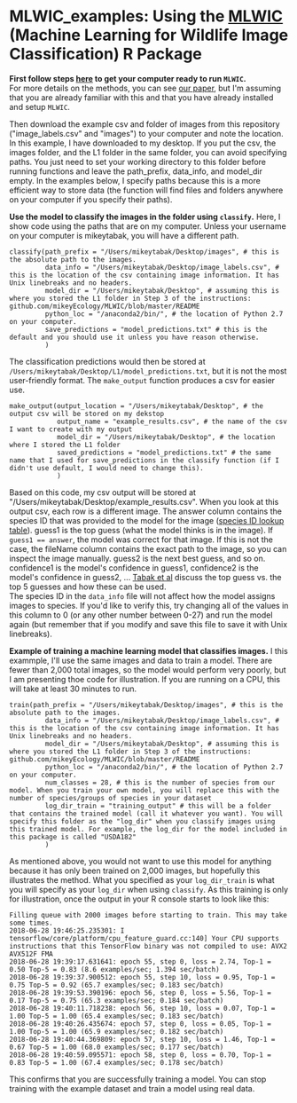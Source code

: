# MLWIC_examples: Using the [MLWIC](https://github.com/mikeyEcology/MLWIC) (Machine Learning for Wildlife Image Classification) R Package

<b> First follow steps [here](https://github.com/mikeyEcology/MLWIC/blob/master/README.md) to get your computer ready to run `MLWIC`. </b>\
For more details on the methods, you can see [our paper](https://www.biorxiv.org/content/early/2018/06/14/346809), but I'm assuming that you are already familiar with this and that you have already installed and setup `MLWIC`. 

Then download the example csv and folder of images from this repository ("image_labels.csv" and "images") to your computer and note the location. In this example, I have downloaded to my desktop. If you put the csv, the images folder, and the L1 folder in the same folder, you can avoid specifying paths. You just need to set your working directory to this folder before running functions and leave the path_prefix, data_info, and model_dir empty. In the examples below, I specify paths because this is a more efficient way to store data (the function will find files and folders anywhere on your computer if you specify their paths). 

<b>Use the model to classify the images in the folder using `classify`.</b> Here, I show code using the paths that are on my computer. Unless your username on your computer is mikeytabak, you will have a different path. 
```
classify(path_prefix = "/Users/mikeytabak/Desktop/images", # this is the absolute path to the images. 
         data_info = "/Users/mikeytabak/Desktop/image_labels.csv", # this is the location of the csv containing image information. It has Unix linebreaks and no headers.
         model_dir = "/Users/mikeytabak/Desktop", # assuming this is where you stored the L1 folder in Step 3 of the instructions: github.com/mikeyEcology/MLWIC/blob/master/README
         python_loc = "/anaconda2/bin/", # the location of Python 2.7 on your computer. 
         save_predictions = "model_predictions.txt" # this is the default and you should use it unless you have reason otherwise.
         )
```         

The classification predictions would then be stored at `/Users/mikeytabak/Desktop/L1/model_predictions.txt`, but it is not the most user-friendly format. The `make_output` function produces a csv for easier use. 

```
make_output(output_location = "/Users/mikeytabak/Desktop", # the output csv will be stored on my dekstop
            output_name = "example_results.csv", # the name of the csv I want to create with my output
            model_dir = "/Users/mikeytabak/Desktop", # the location where I stored the L1 folder
            saved_predictions = "model_predictions.txt" # the same name that I used for save_predictions in the classify function (if I didn't use default, I would need to change this).
            )
```           
Based on this code, my csv output will be stored at "/Users/mikeytabak/Desktop/example_results.csv". When you look at this output csv, each row is a different image. The answer column contains the species ID that was provided to the model for the image ([species ID lookup table](https://github.com/mikeyEcology/MLWIC/blob/master/speciesID.csv)). guess1 is the top guess (what the model thinks is in the image). If `guess1 == answer`, the model was correct for that image. If this is not the case, the fileName column contains the exact path to the image, so you can inspect the image manually. guess2 is the next best guess, and so on. confidence1 is the model's confidence in guess1, confidence2 is the model's confidence in guess2, ... [Tabak et al](https://www.biorxiv.org/content/early/2018/06/14/346809) discuss the top guess vs. the top 5 guesses and how these can be used. \
The species ID in the `data_info` file will not affect how the model assigns images to species. If you'd like to verify this, try changing all of the values in this column to 0 (or any other number between 0-27) and run the model again (but remember that if you modify and save this file to save it with Unix linebreaks). 

<b>Example of training a machine learning model that classifies images.</b> I this exammple, I'll use the same images and data to train a model. There are fewer than 2,000 total images, so the model would perform very poorly, but I am presenting thoe code for illustration. If you are running on a CPU, this will take at least 30 minutes to run. 
```
train(path_prefix = "/Users/mikeytabak/Desktop/images", # this is the absolute path to the images. 
         data_info = "/Users/mikeytabak/Desktop/image_labels.csv", # this is the location of the csv containing image information. It has Unix linebreaks and no headers.
         model_dir = "/Users/mikeytabak/Desktop", # assuming this is where you stored the L1 folder in Step 3 of the instructions: github.com/mikeyEcology/MLWIC/blob/master/README
         python_loc = "/anaconda2/bin/", # the location of Python 2.7 on your computer. 
         num_classes = 28, # this is the number of species from our model. When you train your own model, you will replace this with the number of species/groups of species in your dataset
         log_dir_train = "training_output" # this will be a folder that contains the trained model (call it whatever you want). You will specify this folder as the "log_dir" when you classify images using this trained model. For example, the log_dir for the model included in this package is called "USDA182"
         )
```
As mentioned above, you would not want to use this model for anything because it has only been trained on 2,000 images, but hopefully this illustrates the method. What you specified as your `log_dir_train` is what you will specify as your `log_dir` when using `classify`. As this training is only for illustration, once the output in your R console starts to look like this:
```
Filling queue with 2000 images before starting to train. This may take some times.
2018-06-28 19:46:25.235301: I tensorflow/core/platform/cpu_feature_guard.cc:140] Your CPU supports instructions that this TensorFlow binary was not compiled to use: AVX2 AVX512F FMA
2018-06-28 19:39:17.631641: epoch 55, step 0, loss = 2.74, Top-1 = 0.50 Top-5 = 0.83 (8.6 examples/sec; 1.394 sec/batch)
2018-06-28 19:39:37.900512: epoch 55, step 10, loss = 0.95, Top-1 = 0.75 Top-5 = 0.92 (65.7 examples/sec; 0.183 sec/batch)
2018-06-28 19:39:53.390196: epoch 56, step 0, loss = 5.56, Top-1 = 0.17 Top-5 = 0.75 (65.3 examples/sec; 0.184 sec/batch)
2018-06-28 19:40:11.718238: epoch 56, step 10, loss = 0.07, Top-1 = 1.00 Top-5 = 1.00 (65.4 examples/sec; 0.183 sec/batch)
2018-06-28 19:40:26.435674: epoch 57, step 0, loss = 0.05, Top-1 = 1.00 Top-5 = 1.00 (65.9 examples/sec; 0.182 sec/batch)
2018-06-28 19:40:44.369809: epoch 57, step 10, loss = 1.46, Top-1 = 0.67 Top-5 = 1.00 (68.0 examples/sec; 0.177 sec/batch)
2018-06-28 19:40:59.095571: epoch 58, step 0, loss = 0.70, Top-1 = 0.83 Top-5 = 1.00 (67.4 examples/sec; 0.178 sec/batch)
```
This confirms that you are successfully training a model. You can stop training with the example dataset and train a model using real data. 

